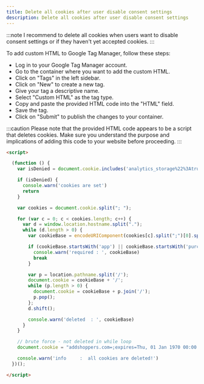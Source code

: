 ```yaml
---
title: Delete all cookies after user disable consent settings
description: Delete all cookies after user disable consent settings
---
```


:::note
I recommend to delete all cookies when users want to disable consent settings or if they haven't yet accepted cookies.
:::

To add custom HTML to Google Tag Manager, follow these steps:
- Log in to your Google Tag Manager account.
- Go to the container where you want to add the custom HTML.
- Click on "Tags" in the left sidebar.
- Click on "New" to create a new tag.
- Give your tag a descriptive name.
- Select "Custom HTML" as the tag type.
- Copy and paste the provided HTML code into the "HTML" field.
- Save the tag.
- Click on "Submit" to publish the changes to your container.

:::caution
Please note that the provided HTML code appears to be a script that deletes cookies. Make sure you understand the purpose and implications of adding this code to your website before proceeding.
:::

```html
<script>

  (function () {
    var isDenied = document.cookie.includes('analytics_storage%22%3Atrue')

    if (isDenied) {
      console.warn('cookies are set')
      return
    }

    var cookies = document.cookie.split("; ");

    for (var c = 0; c < cookies.length; c++) {
      var d = window.location.hostname.split(".");
      while (d.length > 0) {
        var cookieBase = encodeURIComponent(cookies[c].split(";")[0].split("=")[0]) + '=; expires=Thu, 01-Jan-1970 00:00:01 GMT; domain=' + d.join('.') + ' ;path=';

        if (cookieBase.startsWith('app') || cookieBase.startsWith('purchase')) {
          console.warn('required : ', cookieBase)
          break
        }

        var p = location.pathname.split('/');
        document.cookie = cookieBase + '/';
        while (p.length > 0) {
          document.cookie = cookieBase + p.join('/');
          p.pop();
        };
        d.shift();

        console.warn('deleted  : ', cookieBase)
      }
    }

    // brute force - not deleted in while loop
    document.cookie = "addshoppers.com=;expires=Thu, 01 Jan 1970 00:00:00 GMT"

    console.warn('info     :  all cookies are deleted!')
  })();

</script>

```
